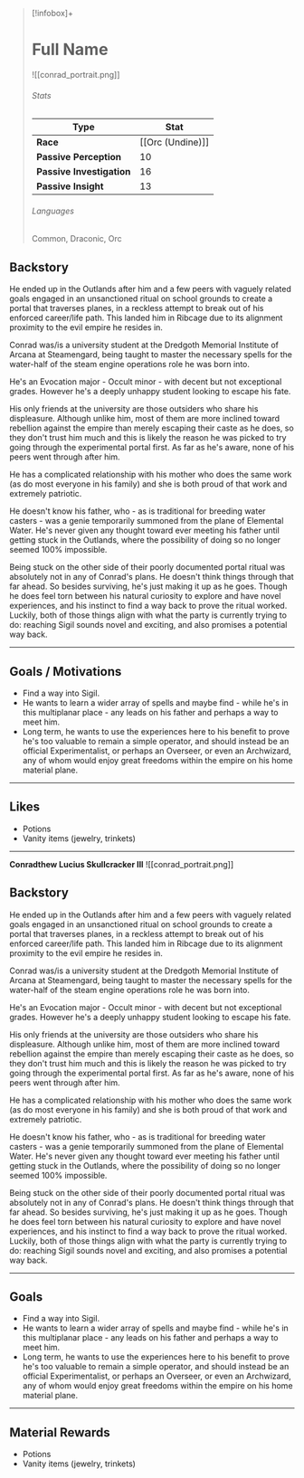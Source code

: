 >[!infobox]+
># Full Name
>![[conrad_portrait.png]]
>###### Stats
>Type|Stat|
>---|---|
>**Race**|[[Orc (Undine)]]|
>**Passive Perception**|10|
>**Passive Investigation**|16|
>**Passive Insight**|13|
>###### Languages
>Common, Draconic, Orc

## Backstory
He ended up in the Outlands after him and a few peers with vaguely related goals engaged in an unsanctioned ritual on school grounds to create a portal that traverses planes, in a reckless attempt to break out of his enforced career/life path. This landed him in Ribcage due to its alignment proximity to the evil empire he resides in.

Conrad was/is a university student at the Dredgoth Memorial Institute of Arcana at Steamengard, being taught to master the necessary spells for the water-half of the steam engine operations role he was born into. 

He's an Evocation major - Occult minor - with decent but not exceptional grades. However he's a deeply unhappy student looking to escape his fate. 

His only friends at the university are those outsiders who share his displeasure. Although unlike him, most of them are more inclined toward rebellion against the empire than merely escaping their caste as he does, so they don't trust him much and this is likely the reason he was picked to try going through the experimental portal first. As far as he's aware, none of his peers went through after him. 

He has a complicated relationship with his mother who does the same work (as do most everyone in his family) and she is both proud of that work and extremely patriotic. 

He doesn't know his father, who - as is traditional for breeding water casters - was a genie temporarily summoned from the plane of Elemental Water. He's never given any thought toward ever meeting his father until getting stuck in the Outlands, where the possibility of doing so no longer seemed 100% impossible.

Being stuck on the other side of their poorly documented portal ritual was absolutely not in any of Conrad's plans. He doesn't think things through that far ahead. So besides surviving, he's just making it up as he goes. Though he does feel torn between his natural curiosity to explore and have novel experiences, and his instinct to find a way back to prove the ritual worked. Luckily, both of those things align with what the party is currently trying to do: reaching Sigil sounds novel and exciting, and also promises a potential way back.

---
## Goals / Motivations
- Find a way into Sigil. 
- He wants to learn a wider array of spells and maybe find - while he's in this multiplanar place - any leads on his father and perhaps a way to meet him. 
- Long term, he wants to use the experiences here to his benefit to prove he's too valuable to remain a simple operator, and should instead be an official Experimentalist, or perhaps an Overseer, or even an Archwizard, any of whom would enjoy great freedoms within the empire on his home material plane.

---
## Likes
- Potions
- Vanity items (jewelry, trinkets)

---

**Conradthew Lucius Skullcracker III**
![[conrad_portrait.png]]
## Backstory

He ended up in the Outlands after him and a few peers with vaguely related goals engaged in an unsanctioned ritual on school grounds to create a portal that traverses planes, in a reckless attempt to break out of his enforced career/life path. This landed him in Ribcage due to its alignment proximity to the evil empire he resides in.

Conrad was/is a university student at the Dredgoth Memorial Institute of Arcana at Steamengard, being taught to master the necessary spells for the water-half of the steam engine operations role he was born into. 

He's an Evocation major - Occult minor - with decent but not exceptional grades. However he's a deeply unhappy student looking to escape his fate. 

His only friends at the university are those outsiders who share his displeasure. Although unlike him, most of them are more inclined toward rebellion against the empire than merely escaping their caste as he does, so they don't trust him much and this is likely the reason he was picked to try going through the experimental portal first. As far as he's aware, none of his peers went through after him. 

He has a complicated relationship with his mother who does the same work (as do most everyone in his family) and she is both proud of that work and extremely patriotic. 

He doesn't know his father, who - as is traditional for breeding water casters - was a genie temporarily summoned from the plane of Elemental Water. He's never given any thought toward ever meeting his father until getting stuck in the Outlands, where the possibility of doing so no longer seemed 100% impossible.

Being stuck on the other side of their poorly documented portal ritual was absolutely not in any of Conrad's plans. He doesn't think things through that far ahead. So besides surviving, he's just making it up as he goes. Though he does feel torn between his natural curiosity to explore and have novel experiences, and his instinct to find a way back to prove the ritual worked. Luckily, both of those things align with what the party is currently trying to do: reaching Sigil sounds novel and exciting, and also promises a potential way back.

---
## Goals

- Find a way into Sigil. 
- He wants to learn a wider array of spells and maybe find - while he's in this multiplanar place - any leads on his father and perhaps a way to meet him. 
- Long term, he wants to use the experiences here to his benefit to prove he's too valuable to remain a simple operator, and should instead be an official Experimentalist, or perhaps an Overseer, or even an Archwizard, any of whom would enjoy great freedoms within the empire on his home material plane.

---
## Material Rewards
- Potions
- Vanity items (jewelry, trinkets)